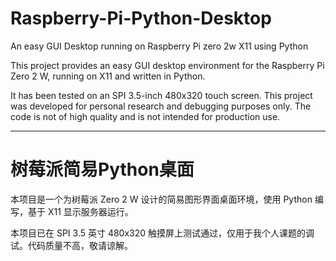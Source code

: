 # Raspberry-Pi-Python-Desktop
An easy GUI Desktop running on Raspberry Pi zero 2w X11 using Python

This project provides an easy GUI desktop environment for the Raspberry Pi Zero 2 W, running on X11 and written in Python.

It has been tested on an SPI 3.5-inch 480x320 touch screen. This project was developed for personal research and debugging purposes only. The code is not of high quality and is not intended for production use.

---

# 树莓派简易Python桌面

本项目是一个为树莓派 Zero 2 W 设计的简易图形界面桌面环境，使用 Python 编写，基于 X11 显示服务器运行。

本项目已在 SPI 3.5 英寸 480x320 触摸屏上测试通过，仅用于我个人课题的调试。代码质量不高，敬请谅解。